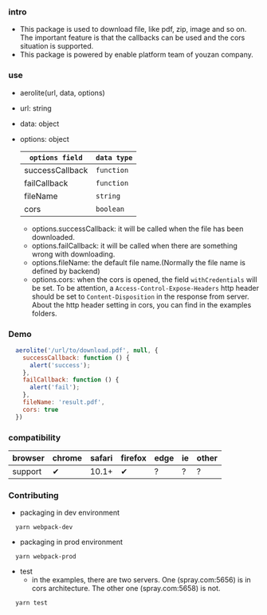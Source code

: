 ### intro
- This package is used to download file, like pdf, zip, image and so on. The important feature is that the callbacks can be used and the cors situation is supported.
- This package is powered by enable platform team of youzan company.


### use
- aerolite(url, data, options)
- url: string
- data: object
- options: object

  | `options field` | `data type` |
  | --------- | ------------- |
  | successCallback | `function` |
  | failCallback | `function` |
  | fileName | `string` |
  | cors | `boolean` |

  - options.successCallback: it will be called when the file has been downloaded.
  - options.failCallback: it will be called when there are something wrong with downloading.
  - options.fileName: the default file name.(Normally the file name is defined by backend)
  - options.cors: when the cors is opened, the field `withCredentials` will be set. To be attention, a `Access-Control-Expose-Headers` http header should be set to `Content-Disposition` in the response from server. About the http header setting in cors, you can find in the examples folders.

### Demo

```javascript
  aerolite('/url/to/download.pdf', null, {
    successCallback: function () {
      alert('success');
    },
    failCallback: function () {
      alert('fail');
    },
    fileName: 'result.pdf',
    cors: true
  })
```

### compatibility

| browser | chrome | safari | firefox | edge | ie | other |
| ------- | ------ | ------ | ------- | ---- | -- | ----- |
| support |   ✔    | 10.1+  |    ✔    |   ?  | ?  |   ?   |


### Contributing
- packaging in dev environment

```shell
  yarn webpack-dev
```

- packaging in prod environment

```shell
  yarn webpack-prod
```

- test
  - in the examples, there are two servers. One (spray.com:5656) is in cors architecture. The other one (spray.com:5658) is not.

```shell
  yarn test
```


